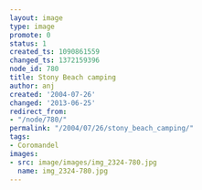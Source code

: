 ```yaml
---
layout: image
type: image
promote: 0
status: 1
created_ts: 1090861559
changed_ts: 1372159396
node_id: 780
title: Stony Beach camping
author: anj
created: '2004-07-26'
changed: '2013-06-25'
redirect_from:
- "/node/780/"
permalink: "/2004/07/26/stony_beach_camping/"
tags:
- Coromandel
images:
- src: image/images/img_2324-780.jpg
  name: img_2324-780.jpg
---
```


